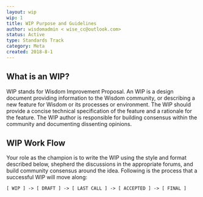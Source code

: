 ```yaml
---
layout: wip
wip: 1  
title: WIP Purpose and Guidelines  
author: wisdomadmin < wise_cc@outlook.com>
status: Active  
type: Standards Track
category: Meta  
created: 2018-8-1
---
```


## What is an WIP?

WIP stands for Wisdom Improvement Proposal. An WIP is a design document providing information to the Wisdom community, or describing a new feature for Wisdom or its processes or environment. The WIP should provide a concise technical specification of the feature and a rationale for the feature. The WIP author is responsible for building consensus within the community and documenting dissenting opinions.


## WIP Work Flow


Your role as the champion is to write the WIP using the style and format described below, shepherd the discussions in the appropriate forums, and build community consensus around the idea. Following is the process that a successful WIP will move along:

```
[ WIP ] -> [ DRAFT ] -> [ LAST CALL ] -> [ ACCEPTED ] -> [ FINAL ]
